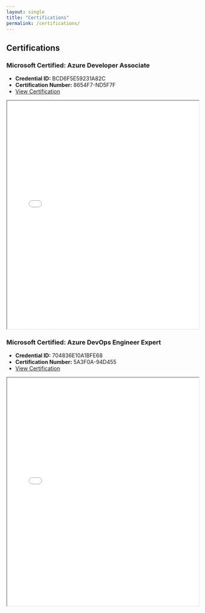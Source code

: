 ```yaml
---
layout: single
title: "Certifications"
permalink: /certifications/
---
```


## Certifications

### Microsoft Certified: Azure Developer Associate
- **Credential ID:** BCD6F5E59231A82C
- **Certification Number:** 8654F7-ND5F7F
- [View Certification](#azure-developer-associate)

<iframe src="/assets/certifications/Azure_Developer_Associate.pdf" width="100%" height="600px">
    This browser does not support PDFs. Please download the PDF to view it: <a href="/assets/certifications/Azure_Developer_Associate.pdf">Download PDF</a>.
</iframe>

### Microsoft Certified: Azure DevOps Engineer Expert
- **Credential ID:** 704836E10A1BFE68
- **Certification Number:** 5A3F0A-94D455
- [View Certification](#azure-devops-engineer-expert)

<iframe src="/assets/certifications/Azure_DevOps_Engineer_Expert.pdf" width="100%" height="600px">
    This browser does not support PDFs. Please download the PDF to view it: <a href="/assets/certifications/Azure_DevOps_Engineer_Expert.pdf">Download PDF</a>.
</iframe>
